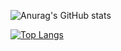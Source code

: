 ![Anurag's GitHub stats](https://github-readme-stats.vercel.app/api?username=rafaelhelisson&show_icons=true&theme=synthwave)

[![Top Langs](https://github-readme-stats.vercel.app/api/top-langs/?username=rafaelhelisson&layout=compact)](https://github.com/anuraghazra/github-readme-stats)
